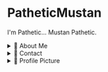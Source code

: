# PatheticMustan

I'm Pathetic... Mustan Pathetic.

<details>
  <summary>🌟 About Me</summary>
  
  Mustan Pathetic is a fun unique name I thought of. Originally when I searched for "Mustan", all I got were cars! :(
  I kept hearing "Pathetic" so I used it in place of a last name. Now whenever somebody calls me pathetic, I can say "PATHETIC MUSTAN HAHAHHAHAHA"
  
  You may also find me as "Natsumi". Natsumi backwards is "imustan", because I'm Mustan, :)
  
  I like making fun little projects. I hope one day I'll finally know what I'm doing.
</details>

<details>
  <summary>📨 Contact</summary>
  
  | | Service | Value | Note |
  | - | ------- | ----- | ---- |
  | ✉ | *Email* | PatheticMustan@gmail.com | My main email! I check this regularly. |
  | 🐭 | *Discord* | natsumi#7832 (192615247448768512) | I'm on Discord very often. |
  | 🐦 | *Twitter* | [PatheticMustan](https://twitter.com/PatheticMustan) | If you can't use email or discord, you can try twitter? |
  | 💻 | *Github* | [PatheticMustan](https://github.com/PatheticMustan) | What a surprise. |
  | 🎶 | *Spotify* | [Mustan](https://open.spotify.com/user/ecbz9s0yey2vjmvnopppyxd59) | Music??? |
  | 🎮 | *Steam* | [Otter](https://steamcommunity.com/id/OtterPlaysCSGO/) | ??????? We can play games together maybe? |
  
  you may notice a pattern, it's usually Pathetic + Mustan
</details>


<details>
  <summary>🤳 Profile Picture</summary>
  
  To make my profile picture, I used [Arbitrary Style Transfer in the Browser](https://reiinakano.com/arbitrary-image-stylization-tfjs/).
  
  Photos Used:
  
  | Name | Image |
  | ---- | ----- |
  | Content | <img src="https://raw.githubusercontent.com/PatheticMustan/PatheticMustan/master/Uploads/kenji.jpg"> |
  | Style | <img src="https://raw.githubusercontent.com/PatheticMustan/PatheticMustan/master/Uploads/original-profile.jpg"> |
  | Result | <img src="https://raw.githubusercontent.com/PatheticMustan/PatheticMustan/master/Uploads/greenKenji.png"> |

  I tinkered with the sizes and strength for a while until I got a result I liked.
</details>
